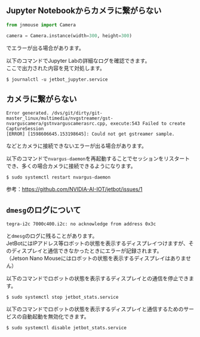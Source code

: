 ## Jupyter Notebookからカメラに繋がらない

```python
from jnmouse import Camera

camera = Camera.instance(width=300, height=300)
```

でエラーが出る場合があります。

以下のコマンドでJupyter Labの詳細なログを確認できます。  
ここで出力された内容を見て対処します。

```
$ journalctl -u jetbot_jupyter.service 
```

## カメラに繋がらない

```
Error generated. /dvs/git/dirty/git-master_linux/multimedia/nvgstreamer/gst-nvarguscamera/gstnvarguscamerasrc.cpp, execute:543 Failed to create CaptureSession
[ERROR] [1598606645.153198645]: Could not get gstreamer sample.
```

などとカメラに接続できないエラーが出る場合があります。

以下のコマンドで`nvargus-daemon`を再起動することでセッションをリスタートでき、多くの場合カメラに接続できるようになります。

```
$ sudo systemctl restart nvargus-daemon
```

参考：https://github.com/NVIDIA-AI-IOT/jetbot/issues/1

## `dmesg`のログについて

```
tegra-i2c 7000c400.i2c: no acknowledge from address 0x3c
```
と`dmesg`のログに残ることがあります。  
JetBotにはIPアドレス等ロボットの状態を表示するディスプレイつけますが、そのディスプレイと通信できなかったときにエラーが記録されます。  
（Jetson Nano Mouseにはロボットの状態を表示するディスプレイはありません）

以下のコマンドでロボットの状態を表示するディスプレイとの通信を停止できます。

```
$ sudo systemctl stop jetbot_stats.service
```

以下のコマンドでロボットの状態を表示するディスプレイと通信するためのサービスの自動起動を無効化できます。

```
$ sudo systemctl disable jetbot_stats.service
```